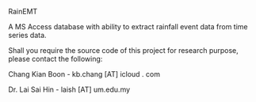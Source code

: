 RainEMT

A MS Access database with ability to extract rainfall event data from time series data.

Shall you require the source code of this project for research purpose, please contact the following:

Chang Kian Boon - kb.chang [AT] icloud . com

Dr. Lai Sai Hin - laish [AT] um.edu.my
